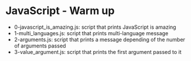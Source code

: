# JavaScript - Warm up
* 0-javascript_is_amazing.js: script that prints JavaScript is amazing
* 1-multi_languages.js: script that prints multi-language message
* 2-arguments.js: script that prints a message depending of the number of arguments passed
* 3-value_argument.js: script that prints the first argument passed to it
